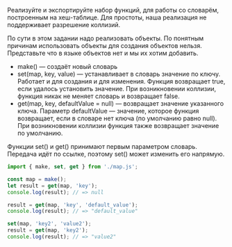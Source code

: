 Реализуйте и экспортируйте набор функций, для работы со словарём, построенным на хеш-таблице. Для простоты, наша реализация не поддерживает разрешение коллизий.

По сути в этом задании надо реализовать объекты. По понятным причинам использовать объекты для создания объектов нельзя. Представьте что в языке объектов нет и мы их хотим добавить.

* make() — создаёт новый словарь
* set(map, key, value) — устанавливает в словарь значение по ключу. Работает и для создания и для изменения. Функция возвращает true, если удалось установить значение. При возникновении коллизии, функция никак не меняет словарь и возвращает false.
* get(map, key, defaultValue = null) — возвращает значение указанного ключа. Параметр defaultValue — значение, которое функция возвращает, если в словаре нет ключа (по умолчанию равно null). При возникновении коллизии функция также возвращает значение по умолчанию.

Функции set() и get() принимают первым параметром словарь. Передача идёт по ссылке, поэтому set() может изменить его напрямую.

```js
import { make, set, get } from './map.js';

const map = make();
let result = get(map, 'key');
console.log(result); // => null

result = get(map, 'key', 'default_value');
console.log(result); // => "default_value"

set(map, 'key2', 'value2');
result = get(map, 'key2');
console.log(result); // => "value2"
```

